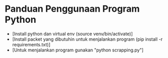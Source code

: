 # Panduan Penggunaan Program Python

* [Install python dan virtual env (source venv/bin/activate)]
* [Install packet yang dibutuhin untuk menjalankan program (pip install -r requirements.txt)]
* [Untuk menjalankan program gunakan "python scrapping.py"]